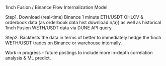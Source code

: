 1inch Fusion / Binance Flow Internalization Model

Step1. Download (real-time) Binance 1 minute ETH/USDT OHLCV & orderbook data (as orderbook data hist download n/a)) as well as historical 1inch Fusion WETH/USDT data via DUNE API query.

Step2. Backtests the data in terms of better to immediately hedge the 1inch WETH/USDT trades on Binance or warehouse internally.

Work in progress - future postings to include more in-depth correlation analysis & ML predict.
